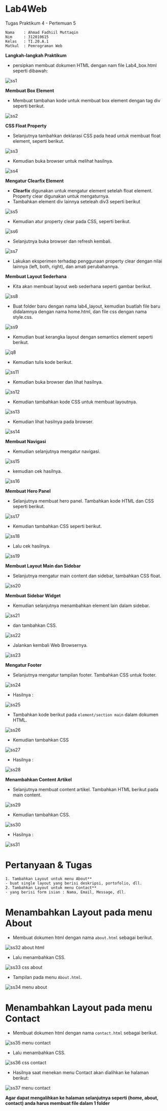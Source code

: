 # Lab4Web
Tugas Praktikum 4 - Pertemuan 5
```
Nama    : Ahmad Fadhiil Muttaqin
Nim     : 312010615
Kelas   : TI.20.A.1
Matkul  : Pemrograman Web
```

**Langkah-langkah Praktikum**
- persipkan membuat dokumen HTML dengan nam file Lab4_box.html seperti dibawah:

![ss1](https://user-images.githubusercontent.com/46867774/161603732-4c9330b2-e3d2-47d9-84a4-f0c8e948ea84.png)


**Membuat Box Element**
- Membuat tambahan kode untuk membuat box element dengan tag div seperti berikut.


![ss2](https://user-images.githubusercontent.com/46867774/161603781-19691161-3d89-4d11-85e8-6e5cec29e68d.png)


**CSS Float Property**
- Selanjutnya tambahkan deklarasi CSS pada head untuk membuat float element, seperti berikut.

![ss3](https://user-images.githubusercontent.com/46867774/161603801-88b5b38c-e859-4ea2-a175-4ade64ceee2b.png)


- Kemudian buka browser untuk melihat hasilnya.

![ss4](https://user-images.githubusercontent.com/46867774/161603824-cb5e8283-df56-43b9-bd76-c71ad313d1e3.png)


**Mengatur Clearfix Element**
- **Clearfix** digunakan untuk mengatur element setelah float element. Property clear digunakan untuk mengaturnya.
- Tambahkan element div lainnya seteleah div3 seperti berikut

![ss5](https://user-images.githubusercontent.com/46867774/161603870-225e579d-8fb0-4a02-b56a-8570e980d33a.png)


- Kemudian atur property clear pada CSS, seperti berikut.


![ss6](https://user-images.githubusercontent.com/46867774/161603893-91aeae10-d7cd-4492-8226-55a9fa8f0ad0.png)


- Selanjutnya buka browser dan refresh kembali.


![ss7](https://user-images.githubusercontent.com/46867774/161603937-4b12ec6e-098e-4632-89fc-d31ca3b86a80.png)


- Lakukan eksperimen terhadap penggunaan property clear dengan nilai lainnya (left, both, right), dan amati perubahannya.


**Membuat Layout Sederhana**
- Kita akan membuat layout web sederhana seperti gambar berikut.


![ss8](https://user-images.githubusercontent.com/46867774/161603965-44b0331c-7a81-4fb2-884c-ef1f79c57f86.png)


- Buat folder baru dengan nama lab4_layout, kemudian buatlah file baru didalamnya dengan nama home.html, dan file css dengan nama style.css.


![ss9](https://user-images.githubusercontent.com/46867774/161606252-73a0bb93-ef3f-4639-8e55-ebf80b981b83.png)


- Kemudian buat kerangka layout dengan semantics element seperti berikut.


![q8](https://user-images.githubusercontent.com/81581236/115280972-b4682580-a172-11eb-97e5-a115b386e24b.PNG)

- Kemudian tulis kode berikut.

![ss11](https://user-images.githubusercontent.com/46867774/161607911-42c0fa87-cacc-4606-baca-c37f17fb78d7.png)


- Kemudian buka browser dan lihat hasilnya.


![ss12](https://user-images.githubusercontent.com/46867774/161608763-547eac51-aeea-4101-9d9f-d346c52d514d.png)


- Kemudian tambahkan kode CSS untuk membuat layoutnya.


![ss13](https://user-images.githubusercontent.com/46867774/161610310-bf62e655-f39e-4e13-be45-71e25cb42684.png)


- Kemudian lihat hasilnya pada browser.


![ss14](https://user-images.githubusercontent.com/46867774/161611094-1f83c1e2-cebb-4921-9f2c-8d940b5ca2b2.png)



**Membuat Navigasi**
- Kemudian selanjutnya mengatur navigasi.


![ss15](https://user-images.githubusercontent.com/46867774/161611131-fc5cc94e-7def-4b14-ade0-29565fee935f.png)


- kemudian cek hasilnya.


![ss16](https://user-images.githubusercontent.com/46867774/161611203-4b60d4bc-1e87-439a-b3d0-2921e0910be9.png)


**Membuat Hero Panel**
- Selanjutnya membuat hero panel. Tambahkan kode HTML dan CSS seperti berikut.

![ss17](https://user-images.githubusercontent.com/46867774/161613278-74a59bf5-787a-40c1-adb0-56389d54ed71.png)

- Kemudian tambahkan CSS seperti berikut.


![ss18](https://user-images.githubusercontent.com/46867774/161613307-3f65de78-1d9b-4c31-8905-7a77804b4c7f.png)


- Lalu cek hasilnya.


![ss19](https://user-images.githubusercontent.com/46867774/161613430-b1ff1dd6-9c45-4ac5-9b68-de093b70c7de.png)



**Membuat Layout Main dan Sidebar**
- Selanjutnya mengatur main content dan sidebar, tambahkan CSS float.

![ss20](https://user-images.githubusercontent.com/46867774/161615880-6c10411a-3068-474d-a445-32d563fd1123.png)


**Membuat Sidebar Widget**
- Kemudian selanjutnya menambahkan element lain dalam sidebar.

![ss21](https://user-images.githubusercontent.com/46867774/161615913-b7bd3f03-9587-41e3-af72-47af984415e2.png)


- dan tambahkan CSS.


![ss22](https://user-images.githubusercontent.com/46867774/161616079-14e1e9e5-451b-4ebb-9ada-94e85193b3b1.png)


- Jalankan kembali Web Browsernya.


![ss23](https://user-images.githubusercontent.com/46867774/161624025-d82e60f7-b333-4a9a-9c69-47bdeb3143cf.png)


**Mengatur Footer**
- Selanjutnya mengatur tampilan footer. Tambahkan CSS untuk footer.


![ss24](https://user-images.githubusercontent.com/46867774/161624070-32457a1a-7bfd-481e-a217-15b50250a284.png)

- Hasilnya :


![ss25](https://user-images.githubusercontent.com/46867774/161624278-8eeef8e2-491b-41e9-b40a-73ed67169fee.png)

- Tambahkan kode berikut pada ```element/section main``` dalam dokumen HTML.


![ss26](https://user-images.githubusercontent.com/46867774/161624369-c1c61c7b-a643-456e-b55c-861d03bf05a1.png)



- Kemudian tambahkan CSS


![ss27](https://user-images.githubusercontent.com/46867774/161627180-7047a19b-99ea-4832-866d-47089efc22b7.png)


- Hasilnya :


![ss28](https://user-images.githubusercontent.com/46867774/161627156-1bb7b735-4a57-4e93-9005-bc44860d81f3.png)



**Menambahkan Content Artikel**
- Selanjutnya membuat content artikel. Tambahkan HTML berikut pada main content.


![ss29](https://user-images.githubusercontent.com/46867774/161629016-104d8281-f7cb-445c-b14f-533b9da16e24.png)


- Kemudian tambahkan CSS.


![ss30](https://user-images.githubusercontent.com/46867774/161629018-83ecece3-6d38-4fd3-b018-ea069c4d7bbb.png)

- Hasilnya :


![ss31](https://user-images.githubusercontent.com/46867774/161630123-09a68c63-3f52-492c-a012-cb2271add120.png)


# Pertanyaan & Tugas
```
1. Tambahkan Layout untuk menu About**
- buat single layout yang berisi deskripsi, portofolio, dll.
2. Tambahkan Layout untuk menu Contact**
- yang berisi form isian : Nama, Email, Message, dll.
```

# Menambahkan Layout pada menu About
- Membuat dokumen html dengan nama ```about.html``` sebagai berikut.

![ss32 about html](https://user-images.githubusercontent.com/46867774/161832271-05c7a9f7-5952-42fd-bee7-ea2190042c71.png)



- Lalu menambahkan CSS.

![ss33 css about](https://user-images.githubusercontent.com/46867774/161827506-1c5bde02-e06e-46fd-b447-cf3ce57fd9cc.png)

- Tampilan pada menu ```About.html```.

![ss34 menu about](https://user-images.githubusercontent.com/46867774/161832096-a64cec58-25ec-4152-9293-0b30bda69aeb.png)


# Menambahkan Layout pada menu Contact
- Membuat dokumen html dengan nama ```contact.html``` sebagai berikut.

![ss35 menu contact](https://user-images.githubusercontent.com/46867774/161828590-2caea2fe-e400-425e-b57a-168f210cad23.png)


- Lalu menambahkan CSS.



![ss36 css contact](https://user-images.githubusercontent.com/46867774/161828628-68c10cd7-e1b6-4773-ba92-d47dc9b6ad6c.png)


- Hasilnya saat menekan menu Contact akan dialihkan ke halaman berikut:


![ss37 menu contact](https://user-images.githubusercontent.com/46867774/161828728-8f2af614-3ad4-4adf-baf7-e7211f6a29af.png)






**Agar dapat mengalihkan ke halaman selanjutnya seperti (home, about, contact) anda harus membuat file dalam 1 folder**


